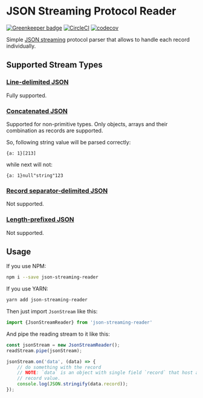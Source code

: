 # JSON Streaming Protocol Reader

[![Greenkeeper badge](https://badges.greenkeeper.io/FireBlinkLTD/json-streaming-reader.svg)](https://greenkeeper.io/)
[![CircleCI](https://circleci.com/gh/FireBlinkLTD/json-streaming-reader.svg?style=svg)](https://circleci.com/gh/FireBlinkLTD/json-streaming-reader)
[![codecov](https://codecov.io/gh/FireBlinkLTD/json-streaming-reader/branch/master/graph/badge.svg)](https://codecov.io/gh/FireBlinkLTD/json-streaming-reader)

Simple [JSON streaming](https://en.wikipedia.org/wiki/JSON_streaming) protocol parser that allows to handle each record individually.

## Supported Stream Types

### [Line-delimited JSON](https://en.wikipedia.org/wiki/JSON_streaming#Line-delimited_JSON)

Fully supported.

### [Concatenated JSON](https://en.wikipedia.org/wiki/JSON_streaming#Line-delimited_JSON#Concatenated_JSON)

Supported for non-primitive types. Only objects, arrays and their combination as records are supported.

So, following string value will be parsed correctly:

```
{a: 1}[213]
```

while next will not:

```
{a: 1}null"string"123
```

### [Record separator-delimited JSON](https://en.wikipedia.org/wiki/JSON_streaming#Line-delimited_JSON#Record_separator-delimited_JSON)

Not supported.

### [Length-prefixed JSON](https://en.wikipedia.org/wiki/JSON_streaming#Line-delimited_JSON#Length-prefixed_JSON)

Not supported.

## Usage

If you use NPM:

```bash
npm i --save json-streaming-reader
```

If you use YARN:

```bash
yarn add json-streaming-reader
```

Then just import `JsonStream` like this:

```javascript
import {JsonStreamReader} from 'json-streaming-reader'
```

And pipe the reading stream to it like this:

```javascript
const jsonStream = new JsonStreamReader();
readStream.pipe(jsonStream);

jsonStream.on('data', (data) => {
    // do something with the record
    // NOTE: `data` is an object with single field `record` that host actual 
    // record value.
    console.log(JSON.stringify(data.record));
});
```